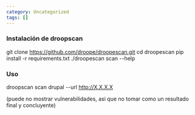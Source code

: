 ```yaml
---
category: Uncategorized
tags: []
---
```

### Instalación de droopscan
git clone https://github.com/droope/droopescan.git
cd droopescan
pip install -r requirements.txt
./droopescan scan --help

### Uso
droopscan scan drupal --url http://X.X.X.X

(puede no mostrar vulnerabilidades, asi que no tomar como un resultado final y concluyente)